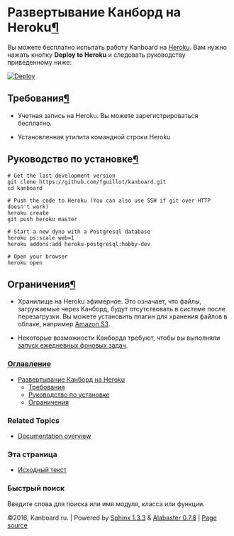 Развертывание Канборд на Heroku[¶](#deploy-kanboard-on-heroku "Ссылка на этот заголовок")
=========================================================================================

Вы можете бесплатно испытать работу Kanboard на
[Heroku](https://www.heroku.com/). Вам нужно нажать кнопку **Deploy to
Heroku** и следовать руководству приведенному ниже:

[![Deploy](https://www.herokucdn.com/deploy/button.png)](https://heroku.com/deploy?template=https://github.com/fguillot/kanboard)

Требования[¶](#requirements "Ссылка на этот заголовок")
-------------------------------------------------------

-   Учетная запись на Heroku. Вы можете зарегистрироваться бесплатно.

-   Установленная утилита командной строки Heroku

Руководство по установке[¶](#manual-instructions "Ссылка на этот заголовок")
----------------------------------------------------------------------------

    # Get the last development version
    git clone https://github.com/fguillot/kanboard.git
    cd kanboard

    # Push the code to Heroku (You can also use SSH if git over HTTP doesn't work)
    heroku create
    git push heroku master

    # Start a new dyno with a Postgresql database
    heroku ps:scale web=1
    heroku addons:add heroku-postgresql:hobby-dev

    # Open your browser
    heroku open

Ограничения[¶](#limitations "Ссылка на этот заголовок")
-------------------------------------------------------

-   Хранилище на Heroku эфимерное. Это означает, что файлы, загружаемые
    через Канборд, будут отсутствовать в системе после перезагрузки. Вы
    можете установить плагин для хранения файлов в облаке, например
    [Amazon S3](https://github.com/kanboard/plugin-s3).

-   Некоторые возможности Канборда требуют, чтобы вы выполняли [запуск
    ежедневных фоновых задач](cronjob.html).

### [Оглавление](index.html)

-   [Развертывание Канборд на Heroku](#)
    -   [Требования](#requirements)
    -   [Руководство по установке](#manual-instructions)
    -   [Ограничения](#limitations)

### Related Topics

-   [Documentation overview](index.html)

### Эта страница

-   [Исходный текст](_sources/heroku.txt)

### Быстрый поиск

Введите слова для поиска или имя модуля, класса или функции.

©2016, Kanboard.ru. | Powered by [Sphinx 1.3.3](http://sphinx-doc.org/)
& [Alabaster 0.7.8](https://github.com/bitprophet/alabaster) | [Page
source](_sources/heroku.txt)
